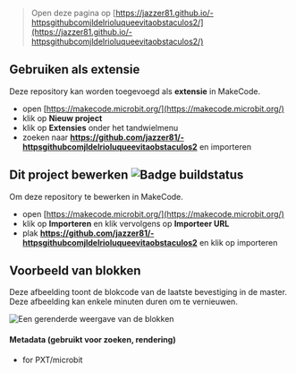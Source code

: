 
> Open deze pagina op [https://jazzer81.github.io/-httpsgithubcomjldelrioluqueevitaobstaculos2/](https://jazzer81.github.io/-httpsgithubcomjldelrioluqueevitaobstaculos2/)

## Gebruiken als extensie

Deze repository kan worden toegevoegd als **extensie** in MakeCode.

* open [https://makecode.microbit.org/](https://makecode.microbit.org/)
* klik op **Nieuw project**
* klik op **Extensies** onder het tandwielmenu
* zoeken naar **https://github.com/jazzer81/-httpsgithubcomjldelrioluqueevitaobstaculos2** en importeren

## Dit project bewerken ![Badge buildstatus](https://github.com/jazzer81/-httpsgithubcomjldelrioluqueevitaobstaculos2/workflows/MakeCode/badge.svg)

Om deze repository te bewerken in MakeCode.

* open [https://makecode.microbit.org/](https://makecode.microbit.org/)
* klik op **Importeren** en klik vervolgens op **Importeer URL**
* plak **https://github.com/jazzer81/-httpsgithubcomjldelrioluqueevitaobstaculos2** en klik op importeren

## Voorbeeld van blokken

Deze afbeelding toont de blokcode van de laatste bevestiging in de master.
Deze afbeelding kan enkele minuten duren om te vernieuwen.

![Een gerenderde weergave van de blokken](https://github.com/jazzer81/-httpsgithubcomjldelrioluqueevitaobstaculos2/raw/master/.github/makecode/blocks.png)

#### Metadata (gebruikt voor zoeken, rendering)

* for PXT/microbit
<script src="https://makecode.com/gh-pages-embed.js"></script><script>makeCodeRender("{{ site.makecode.home_url }}", "{{ site.github.owner_name }}/{{ site.github.repository_name }}");</script>
